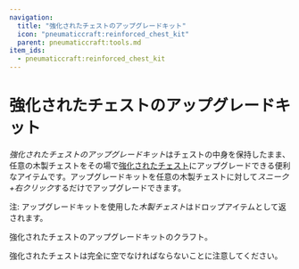 ```yaml
---
navigation:
  title: "強化されたチェストのアップグレードキット"
  icon: "pneumaticcraft:reinforced_chest_kit"
  parent: pneumaticcraft:tools.md
item_ids:
  - pneumaticcraft:reinforced_chest_kit
---
```


# 強化されたチェストのアップグレードキット

*強化されたチェストのアップグレードキット*はチェストの中身を保持したまま、任意の木製チェストをその場で[強化されたチェスト](../reinforced_chest.md)にアップグレードできる便利なアイテムです。アップグレードキットを任意の木製チェストに対して*スニーク+右クリック*するだけでアップグレードできます。

注: アップグレードキットを使用した*木製チェスト*はドロップアイテムとして返されます。

強化されたチェストのアップグレードキットのクラフト。

強化されたチェストは完全に空でなければならないことに注意してください。

<Recipe id="pneumaticcraft:reinforced_chest_kit" />

